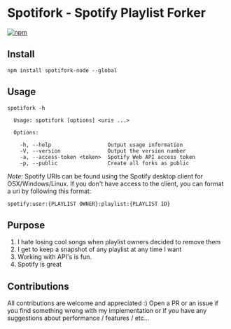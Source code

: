 # Spotifork - Spotify Playlist Forker
[![npm](https://img.shields.io/npm/v/spotifork-node.svg)](https://www.npmjs.com/package/spotifork-node)

## Install
```
npm install spotifork-node --global
```

## Usage
```
spotifork -h

  Usage: spotifork [options] <uris ...>

  Options:

    -h, --help                  Output usage information
    -V, --version               Output the version number
    -a, --access-token <token>  Spotify Web API access token
    -p, --public                Create all forks as public

```
*Note*: Spotify URIs can be found using the Spotify desktop client for 
OSX/Windows/Linux. If you don't have access to the client, you can format
a uri by following this format:

```
spotify:user:{PLAYLIST OWNER}:playlist:{PLAYLIST ID}
```

## Purpose
1. I hate losing cool songs when playlist owners decided to remove them
2. I get to keep a snapshot of any playlist at any time I want
3. Working with API's is fun.
4. Spotify is great

## Contributions
All contributions are welcome and appreciated :) Open a PR or an issue if you
find something wrong with my implementation or if you have any suggestions about
performance / features / etc...
